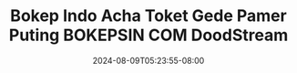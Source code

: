 --- 
title: "Bokep Indo Acha Toket Gede Pamer Puting  BOKEPSIN COM  DoodStream"
description: "nonton bokeh Bokep Indo Acha Toket Gede Pamer Puting  BOKEPSIN COM  DoodStream telegram durasi panjang new"
date: 2024-08-09T05:23:55-08:00
file_code: "2tu37qhyubgo"
draft: false
cover: "agjp246xw69hv6ne.jpg"
tags: ["Bokep", "Indo", "Acha", "Toket", "Gede", "Pamer", "Puting", "BOKEPSIN", "COM", "DoodStream"]
length: 1355
fld_id: "1482749"
foldername: "Acha toge"
categories: ["Acha toge"]
views: 2
---